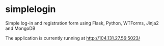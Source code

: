 # simplelogin
Simple log-in and registration form using Flask, Python, WTForms, Jinja2 and MongoDB

The application is currently running at http://104.131.27.56:5023/
